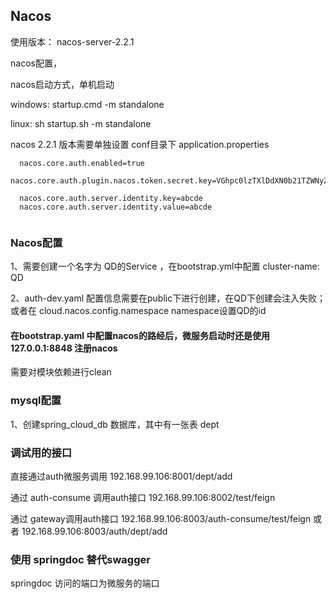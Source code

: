


## Nacos

使用版本： nacos-server-2.2.1


nacos配置，

nacos启动方式，单机启动 

windows:   startup.cmd -m standalone

linux:  sh startup.sh -m standalone

nacos 2.2.1 版本需要单独设置 conf目录下 application.properties 

  ```
    nacos.core.auth.enabled=true
    nacos.core.auth.plugin.nacos.token.secret.key=VGhpc0lzTXlDdXN0b21TZWNyZXRLZXkwMTIzNDU2Nzg=
    
    nacos.core.auth.server.identity.key=abcde
    nacos.core.auth.server.identity.value=abcde
    
  ```

### Nacos配置

1、需要创建一个名字为  QD的Service ，在bootstrap.yml中配置         cluster-name: QD 

2、auth-dev.yaml 配置信息需要在public下进行创建，在QD下创建会注入失败；或者在 cloud.nacos.config.namespace namespace设置QD的id


#### 在bootstrap.yaml 中配置nacos的路经后，微服务启动时还是使用 127.0.0.1:8848 注册nacos

需要对模块依赖进行clean

### mysql配置

1、创建spring_cloud_db 数据库，其中有一张表  dept



### 调试用的接口

直接通过auth微服务调用            192.168.99.106:8001/dept/add

通过 auth-consume 调用auth接口   192.168.99.106:8002/test/feign

通过 gateway调用auth接口        192.168.99.106:8003/auth-consume/test/feign
                         或者  192.168.99.106:8003/auth/dept/add



### 使用 springdoc 替代swagger

springdoc 访问的端口为微服务的端口